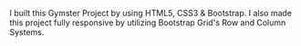 I built this Gymster Project by using HTML5, CSS3 & Bootstrap. I also made this project fully responsive by utilizing Bootstrap Grid's Row and Column Systems.
